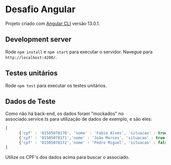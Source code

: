 # Desafio Angular

Projeto criado com [Angular CLI](https://github.com/angular/angular-cli) versão 13.0.1.

## Development server

Rode `npm install` e `npm start` para executar o servidor. Navegue para `http://localhost:4200/`. 

## Testes unitários

Rode `npm test` para executar os testes unitários.


## Dados de Teste

Como não há back-end, os dados foram "mockados" no associado.service.ts para utilização de dados de exemplo, e são eles:

```javascript
[
      {'cpf' : '01505078170', 'nome' : 'Fabio Alves', 'situacao' : true, 'conta_aplicacao': '5554854-4', 'conta_corrente' : '77842-9'},
      {'cpf' : '01505078171','nome' : 'João Marcos', 'situacao' : true, 'conta_aplicacao': '55552232-4', 'conta_corrente' : '77845-8'},
      {'cpf' : '01505078172','nome' : 'Pedro Miguel', 'situacao' : false, 'conta_aplicacao': '5554932-4', 'conta_corrente' : '77846-8'},
]
```

Utilize os CPF's dos dados acima para buscar o associado.
